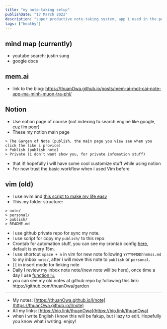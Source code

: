 ```yaml
---
title: "my note-taking setup"
publishDate: "17 March 2022"
description: "super productive note-taking system, app i used in the past"
tags: ["heathy"]
---
```


## mind map (currently)

- youtube search: justin sung
- google docs

## mem.ai

- link to the blog:
  <https://thuanOwa.github.io/posts/mem-ai-mot-cai-note-app-ma-minh-muon-tra-phi/>

## Notion

- Use notion page of course (not indexing to search engine like google, cuz i’m
  poor)
- These my notion main page

```
> The Gargen of Note (publish, the main page you view see when you click the like i provice)
> Publish (publish note)
> Private (i don’t want show you, for private infomation stuff)
```

- that it! hopefully i will have some cool customize stuff while using notion
- For now trust the basic workflow when i used Vim before

## vim (old)

- I use nvim and
  [this script to make my life easy](https://github.com/thuanOwa/vim-zet)
- This my folder structure:

```
> note/
> personal/
> publish/
> README.md
```

- I use github private repo for sync my note.
- I use script for copy my `publish/` to this repo
- Crontab for automation stuff, you can see my crontab config
  [here](https://github.com/thuanOwa/dotfiles/search?q=crontab), default is
  every 15m.
- I use shortcut `space + n` in vim for new note following `YYYYMMDDhhmmss.md`
  to my inbox `note/`, after i will move this note to `publish` or `personal`.
- `[[` in insert mode for linking note
- Daily I review my inbox note note/(new note will be here), once time a day I
  use
  [function `hi`](https://github.com/thuanOwa/dotfiles/blob/7c82f0f8f6565d343731fe9977792f67370ae7a6/zsh/zshrc#L180)
- you can see my old notes at github repo by following this link:
  <https://github.com/thuanOwa/garden>

---

- My notes:
  [https://thuanOwa.github.io/l/note](https://thuanOwa.github.io/l/note)
- All my links: [https://bio.link/thuanOwa](https://bio.link/thuanOwa)
- when i write English i know this will be fakup, but i lazy to edit. Hopefully
  you know what i writing. enjoy!
